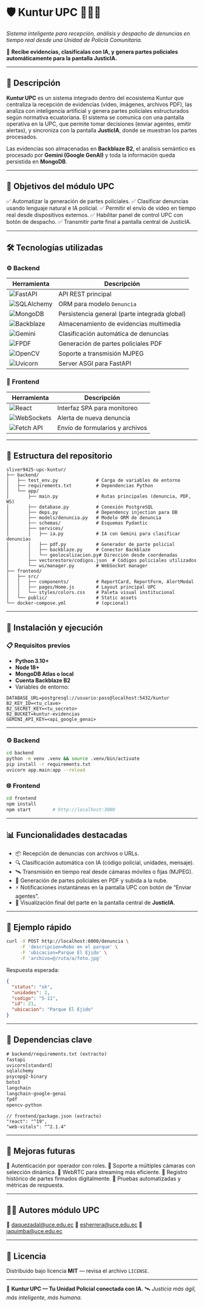 # 🛡️ **Kuntur UPC** 👮‍♂️📡

*Sistema inteligente para recepción, análisis y despacho de denuncias en tiempo real desde una Unidad de Policía Comunitaria.*

🎯 **Recibe evidencias, clasifícalas con IA, y genera partes policiales automáticamente para la pantalla JusticIA.**

---

## 📌 Descripción

**Kuntur UPC** es un sistema integrado dentro del ecosistema Kuntur que centraliza la recepción de evidencias (video, imágenes, archivos PDF), las analiza con inteligencia artificial y genera partes policiales estructurados según normativa ecuatoriana.
El sistema se comunica con una pantalla operativa en la UPC, que permite tomar decisiones (enviar agentes, emitir alertas), y sincroniza con la pantalla **JusticIA**, donde se muestran los partes procesados.

Las evidencias son almacenadas en **Backblaze B2**, el análisis semántico es procesado por **Gemini (Google GenAI)** y toda la información queda persistida en **MongoDB**.

---

## 🎯 Objetivos del módulo UPC

✅ Automatizar la generación de partes policiales.
✅ Clasificar denuncias usando lenguaje natural e IA policial.
✅ Permitir el envío de video en tiempo real desde dispositivos externos.
✅ Habilitar panel de control UPC con botón de despacho.
✅ Transmitir parte final a pantalla central de JusticIA.

---

## 🛠️ Tecnologías utilizadas

### ⚙️ Backend

| Herramienta                                                                              | Descripción                                   |
| ---------------------------------------------------------------------------------------- | --------------------------------------------- |
| ![FastAPI](https://img.shields.io/badge/FastAPI-Framework-teal?logo=fastapi)             | API REST principal                            |
| ![SQLAlchemy](https://img.shields.io/badge/SQLAlchemy-ORM-red?logo=python)               | ORM para modelo `Denuncia`                    |
| ![MongoDB](https://img.shields.io/badge/MongoDB‑Atlas-NoSQL-brightgreen?logo=mongodb)    | Persistencia general (parte integrada global) |
| ![Backblaze](https://img.shields.io/badge/Backblaze-B2%20Storage-black?logo=backblaze)   | Almacenamiento de evidencias multimedia       |
| ![Gemini](https://img.shields.io/badge/Google%20Gemini-IA%20Policial-yellow?logo=google) | Clasificación automática de denuncias         |
| ![FPDF](https://img.shields.io/badge/FPDF-PDF--gen-blue?logo=adobeacrobatreader)         | Generación de partes policiales PDF           |
| ![OpenCV](https://img.shields.io/badge/OpenCV-Video%20Stream-red?logo=opencv)            | Soporte a transmisión MJPEG                   |
| ![Uvicorn](https://img.shields.io/badge/Uvicorn-ASGI-blue?logo=python)                   | Server ASGI para FastAPI                      |

### 🎨 Frontend

| Herramienta                                                                                | Descripción                     |
| ------------------------------------------------------------------------------------------ | ------------------------------- |
| ![React](https://img.shields.io/badge/React-JSX-blue?logo=react)                           | Interfaz SPA para monitoreo     |
| ![WebSockets](https://img.shields.io/badge/WebSocket-RealTime-blueviolet?logo=websocket)   | Alerta de nueva denuncia        |
| ![Fetch API](https://img.shields.io/badge/Fetch-API%20REST%20calls-orange?logo=javascript) | Envío de formularios y archivos |

---

## 📂 Estructura del repositorio

```
sliver9425-upc-kuntur/
├── backend/
│   ├── test_env.py              # Carga de variables de entorno
│   ├── requirements.txt         # Dependencias Python
│   └── app/
│       ├── main.py              # Rutas principales (denuncia, PDF, WS)
│       ├── database.py          # Conexión PostgreSQL
│       ├── deps.py              # Dependency injection para DB
│       ├── models/denuncia.py   # Modelo ORM de denuncia
│       ├── schemas/             # Esquemas Pydantic
│       ├── services/
│       │   ├── ia.py            # IA con Gemini para clasificar denuncias
│       │   ├── pdf.py           # Generador de parte policial
│       │   ├── backblaze.py     # Conector Backblaze
│       │   └── geolocalizacion.py# Dirección desde coordenadas
│       ├── vectorestore/codigos.json  # Códigos policiales utilizados
│       └── ws/manager.py        # WebSocket manager
├── frontend/
│   ├── src/
│   │   ├── components/          # ReportCard, ReportForm, AlertModal
│   │   ├── pages/Home.js        # Layout principal UPC
│   │   └── styles/colors.css    # Paleta visual institucional
│   └── public/                  # Static assets
└── docker-compose.yml           # (opcional)
```

---

## 🚀 Instalación y ejecución

### 📋 Requisitos previos

- **Python 3.10+**
- **Node 18+**
- **MongoDB Atlas o local**
- **Cuenta Backblaze B2**
- Variables de entorno:

```env
DATABASE_URL=postgresql://usuario:pass@localhost:5432/kuntur
B2_KEY_ID=<tu_clave>
B2_SECRET_KEY=<tu_secreto>
B2_BUCKET=kuntur-evidencias
GEMINI_API_KEY=<api_google_genai>
```

---

### ⚙️ Backend

```bash
cd backend
python -m venv .venv && source .venv/bin/activate
pip install -r requirements.txt
uvicorn app.main:app --reload
```

### 🌐 Frontend

```bash
cd frontend
npm install
npm start        # http://localhost:3000
```

---

## 📊 Funcionalidades destacadas

- 📦 Recepción de denuncias con archivos o URLs.
- 🔍 Clasificación automática con IA (código policial, unidades, mensaje).
- 🛰️ Transmisión en tiempo real desde cámaras móviles o fijas (MJPEG).
- 📄 Generación de partes policiales en PDF y subida a la nube.
- ⚡ Notificaciones instantáneas en la pantalla UPC con botón de “Enviar agentes”.
- 🧠 Visualización final del parte en la pantalla central de **JusticIA**.

---

## 🧪 Ejemplo rápido

```bash
curl -X POST http://localhost:8000/denuncia \
     -F 'descripcion=Robo en el parque' \
     -F 'ubicacion=Parque El Ejido' \
     -F 'archivo=@/ruta/a/foto.jpg'
```

Respuesta esperada:

```json
{
  "status": "ok",
  "unidades": 2,
  "codigo": "5-11",
  "id": 21,
  "ubicacion": "Parque El Ejido"
}
```

---

## 🧱 Dependencias clave

```txt
# backend/requirements.txt (extracto)
fastapi
uvicorn[standard]
sqlalchemy
psycopg2-binary
boto3
langchain
langchain-google-genai
fpdf
opencv-python
```

```jsonc
// frontend/package.json (extracto)
"react": "^19",
"web-vitals": "^2.1.4"
```

---

## 🌟 Mejoras futuras

🚨 Autenticación por operador con roles.
🎥 Soporte a múltiples cámaras con selección dinámica.
📡 WebRTC para streaming más eficiente.
🧾 Registro histórico de partes firmados digitalmente.
🧪 Pruebas automatizadas y métricas de respuesta.

---

## 🧑‍💻 **Autores módulo UPC**

📧 [daquezadal@uce.edu.ec](mailto:daquezadal@uce.edu.ec)
📧 [esherrera@uce.edu.ec](mailto:esherrera@uce.edu.ec)
📧 [jaquimba@uce.edu.ec](mailto:jaquimba@uce.edu.ec)

---

## 📃 Licencia

Distribuido bajo licencia **MIT** — revisa el archivo `LICENSE`.

---

🔐 **Kuntur UPC — Tu Unidad Policial conectada con IA.**
🛰️ _Justicia más ágil, más inteligente, más humana._
